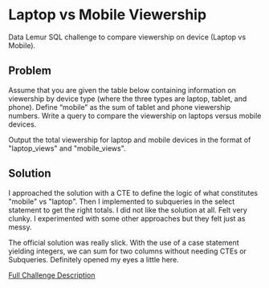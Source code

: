 # Laptop vs Mobile Viewership

Data Lemur SQL challenge to compare viewership on device (Laptop vs Mobile).

## Problem

Assume that you are given the table below containing information on viewership by device type (where the three types are laptop, tablet, and phone). Define “mobile” as the sum of tablet and phone viewership numbers. Write a query to compare the viewership on laptops versus mobile devices.

Output the total viewership for laptop and mobile devices in the format of "laptop_views" and "mobile_views".

## Solution

I approached the solution with a CTE to define the logic of what constitutes "mobile" vs "laptop". Then I implemented to subqueries in the select statement to get the right totals. I did not like the solution at all. Felt very clunky. I experimented with some other approaches but they felt just as messy.

The official solution was really slick. With the use of a case statement yielding integers, we can sum for two columns without needing CTEs or Subqueries. Definitely opened my eyes a little here.

[Full Challenge Description](https://datalemur.com/questions/laptop-mobile-viewership)
